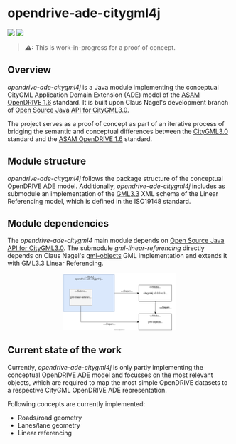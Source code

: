 # opendrive-ade-citygml4j

<a href="https://github.com/tum-gis/opendrive-ade-citygml4j/actions/workflows/build.yml" title="Build Status"><img src="https://img.shields.io/github/workflow/status/tum-gis/opendrive-ade-citygml4j/Build"></a>
<a href="https://jitpack.io/#tum-gis/opendrive-ade-citygml4j" title="JitPack"><img src="https://jitpack.io/v/tum-gis/opendrive-ade-citygml4j.svg?style=for-the-badge"></a>

> **_⚠:_** This is work-in-progress for a proof of concept.

## Overview
*opendrive-ade-citygml4j* is a Java module implementing the conceptual CityGML Application Domain Extension (ADE) model of the [ASAM OpenDRIVE 1.6](https://www.asam.net/standards/detail/opendrive/) standard. It is built upon Claus Nagel's development branch of [Open Source Java API for CityGML3.0](https://github.com/citygml4j/citygml4j/tree/citygml3-devel).

The project serves as a proof of concept as part of an iterative process of bridging the semantic and conceptual differences between the [CityGML3.0](https://docs.ogc.org/is/20-010/20-010.html) standard and the [ASAM OpenDRIVE 1.6](https://www.asam.net/standards/detail/opendrive/) standard.

## Module structure
*opendrive-ade-citygml4j* follows the package structure of the conceptual OpenDRIVE ADE model. Additionally, *opendrive-ade-citygml4j* includes as submodule an implementation of the [GML3.3](https://portal.ogc.org/files/?artifact_id=46568) XML schema of the Linear Referencing model, which is defined in the ISO19148 standard.

## Module dependencies
The *opendrive-ade-citygml4* main module depends on [Open Source Java API for CityGML3.0](https://github.com/citygml4j/citygml4j/tree/citygml3-devel).
The submodule *gml-linear-referencing* directly depends on Claus Nagel's [gml-objects](https://github.com/xmlobjects/gml-objects) GML implementation and extends it with GML3.3 Linear Referencing.
<p align="center">
  <img src="./docs/modules.svg" width="50%">
</p>

## Current state of the work
Currently, *opendrive-ade-citygml4j* is only partly implementing the conceptual OpenDRIVE ADE model and focusses on the most relevant objects, which are required to map the most simple OpenDRIVE datasets to a respective CityGML OpenDRIVE ADE representation. 

Following concepts are currently implemented:
* Roads/road geometry
* Lanes/lane geometry
* Linear referencing
